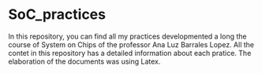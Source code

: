 # SoC_practices
In this repository, you can find all my practices developmented a long the course of System on Chips of the professor Ana Luz Barrales Lopez. All the contet in this repository has a detailed information about each pratice. The elaboration of the documents was using Latex.
